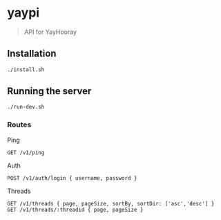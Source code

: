 # yaypi

> API for YayHooray

## Installation

```bash
./install.sh
```

## Running the server

```bash
./run-dev.sh
```

### Routes

Ping
```
GET /v1/ping
```
Auth
```
POST /v1/auth/login { username, password }
```
Threads
```
GET /v1/threads { page, pageSize, sortBy, sortDir: ['asc','desc'] }
GET /v1/threads/:threadid { page, pageSize }
```

